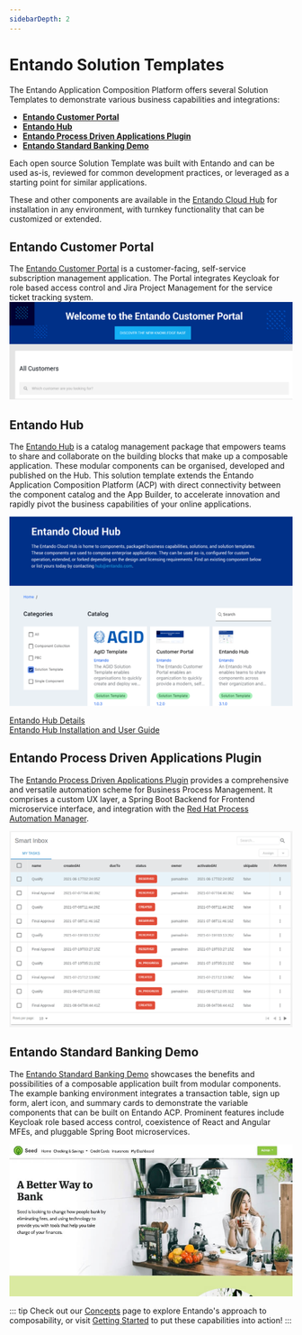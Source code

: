 ```yaml
---
sidebarDepth: 2
---
```


# Entando Solution Templates 

The Entando Application Composition Platform offers several Solution Templates to demonstrate various business capabilities and integrations:

- [**Entando Customer Portal**](customer-portal.md)
- [**Entando Hub**](entando-hub.md)
- [**Entando Process Driven Applications Plugin**](pda-tutorial.md)
- [**Entando Standard Banking Demo**](install-standard-demo.md)

Each open source Solution Template was built with Entando and can be used as-is, reviewed for common development practices, or leveraged as a starting point for similar applications. 

These and other components are available in the [Entando Cloud Hub](https://entando.com/composable-platform/packaged-business-capabilities/) for installation in any environment, with turnkey functionality that can be customized or extended.

## Entando Customer Portal

The [Entando Customer Portal](customer-portal.md) is a customer-facing, self-service subscription management application. The Portal integrates Keycloak for role based access control and Jira Project Management for the service ticket tracking system.
![Welcome to Customer Portal with list of Customers](./landing-images/customer-portal.png)

## Entando Hub

The [Entando Hub](entando-hub.md) is a catalog management package that empowers teams to share and collaborate on the building blocks that make up a composable application. These modular components can be organised, developed and published on the Hub. This solution template extends the Entando Application Composition Platform (ACP) with direct connectivity between the component catalog and the App Builder, to accelerate innovation and rapidly pivot the business capabilities of your online applications.  

![Entando Cloud Hub Homepage with Categories and Catalog](./landing-images/hub-v1.png)

[Entando Hub Details](../../docs/curate/hub-details.md)  
[Entando Hub Installation and User Guide](./entando-hub.md)

## Entando Process Driven Applications Plugin

The [Entando Process Driven Applications Plugin](pda-tutorial.md) provides a comprehensive and versatile automation scheme for Business Process Management. It comprises a custom UX layer, a Spring Boot Backend for Frontend microservice interface, and integration with the [Red Hat Process Automation Manager](https://www.redhat.com/en/technologies/jboss-middleware/process-automation-manager).

![Entando PDA Smart Inbox with List of Tasks](./landing-images/task-list.png)

## Entando Standard Banking Demo

The [Entando Standard Banking Demo](install-standard-demo.md) showcases the benefits and possibilities of a composable application built from modular components. The example banking environment integrates a transaction table, sign up form, alert icon, and summary cards to demonstrate the variable components that can be built on Entando ACP. Prominent features include Keycloak role based access control, coexistence of React and Angular MFEs, and pluggable Spring Boot microservices.

![Banking Homepage colorful graphic and header menu](./landing-images/standard_demo2.jpg)

::: tip
Check out our [Concepts](../../docs/getting-started/concepts-overview) page to explore Entando's approach to composability, or visit [Getting Started](../../docs/getting-started/) to put these capabilities into action!
:::




